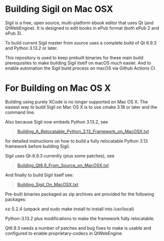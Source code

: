 Building Sigil on Mac OSX 
==========================

Sigil is a free, open source, multi-platform ebook editor that uses
Qt (and QtWebEngine). It is designed to edit books in ePub format (both ePub 2 and ePub 3).

To build current Sigil master from source uses a complete build of Qt 6.9.3
and Python 3.13.2 or later.

This repository is used to keep prebuilt binaries for these main build
prerequisites to make building Sigil itself on macOS much easier.  And
to enable automation the Sigil build process on macOS via Github Actions CI.


For Building on Mac OS X
========================

Building using purely XCode is no longer supported on Mac OS X.  The easiest 
way to build Sigil on Mac OS X is to use cmake 3.18 or later and the command line.   

Also because Sigil now embeds Python 3.13.2, see  

> [Building_A_Relocatable_Python_3.13_Framework_on_MacOSX.txt](./Python/Building_A_Relocatable_Python_3.13_Framework_on_MacOSX.txt)

for detailed instructions on how to build a fully relocatable Python 3.13 framework before
building Sigil.

Sigil uses Qt-6.9.3 currently (plus some patches), see  

> [Building_Qt6.9_From_Source_on_MacOSX.txt](./Qt6/Building_Qt6.9_From_Source_on_MacOSX.txt)


And finally to build Sigil itself see:

> [Building_Sigil_On_MacOSX.txt](./Building_Sigil_On_MacOSX_With_Qt6.txt)

Pre-built binaries packaged as zip archives are provided for the following
packages:


xz-5.2.4 (unpack and sudo make install to install into /usr/local)

Python-3.13.2 plus modifications to make the framework fully relocatable.

Qt6.9.3 needs a number of patches and bug fixes to make is usable and 
configured to enable proprietary-codecs in QtWebEngine.

